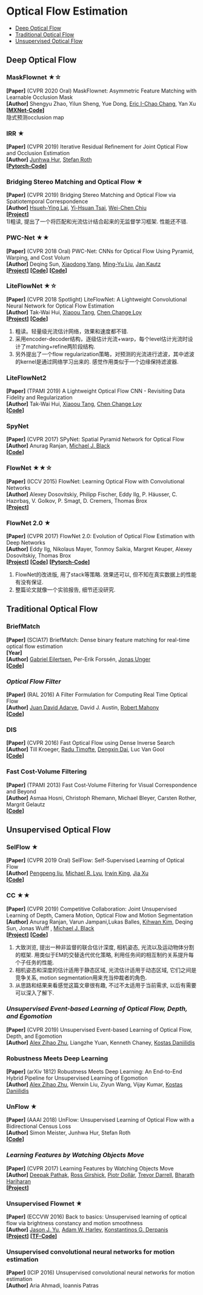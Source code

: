 # Optical Flow Estimation
  - [Deep Optical Flow](#deep-optical-flow)
  - [Traditional Optical Flow](#traditional-optical-flow)
  - [Unsupervised Optical Flow](#unsupervised-optical-flow)


## Deep Optical Flow
### MaskFlownet ★☆
**[Paper]** (CVPR 2020 Oral) MaskFlownet: Asymmetric Feature Matching with Learnable Occlusion Mask <Br>
**[Author]** Shengyu Zhao, Yilun Sheng, Yue Dong, [Eric I-Chao Chang](https://www.microsoft.com/en-us/research/people/echang/?from=http%3A%2F%2Fresearch.microsoft.com%2Fen-us%2Fpeople%2Fechang%2F), Yan Xu <Br>
**[[MXNet-Code](https://github.com/microsoft/MaskFlownet)]**<Br>
隐式预测occlusion map
	
### IRR ★
**[Paper]** (CVPR 2019) Iterative Residual Refinement for Joint Optical Flow and Occlusion Estimation <Br>
**[Author]** [Junhwa Hur](https://hurjunhwa.github.io/), [Stefan Roth](https://www.visinf.tu-darmstadt.de/visinf/team_members/sroth/sroth.en.jsp) <Br>
**[[Pytorch-Code](https://github.com/visinf/irr)]**<Br>

### Bridging Stereo Matching and Optical Flow ★
**[Paper]** (CVPR 2019) Bridging Stereo Matching and Optical Flow via Spatiotemporal Correspondence <Br>
**[Author]**  [Hsueh-Ying Lai](https://lelimite4444.github.io/), [Yi-Hsuan Tsai](https://sites.google.com/site/yihsuantsai/), [Wei-Chen Chiu](https://walonchiu.github.io/)<Br>
**[[Project](https://lelimite4444.github.io/BridgeDepthFlow-Project-Page/)]** <Br>
1)粗读, 提出了一个将匹配和光流估计结合起来的无监督学习框架. 性能还不错. <Br>

### PWC-Net ★★
**[Paper]** (CVPR 2018 Oral) PWC-Net: CNNs for Optical Flow Using Pyramid, Warping, and Cost Volum <Br>
**[Author]** Deqing Sun, [Xiaodong Yang](http://xiaodongyang.org/), [Ming-Yu Liu](http://mingyuliu.net/), [Jan Kautz](http://jankautz.com/) <Br>
**[[Project](https://research.nvidia.com/publication/2018-02_PWC-Net:-CNNs-for)]** **[[Code](https://github.com/NVlabs/PWC-Net)]** **[[Code](https://github.com/philferriere/tfoptflow)]**<Br>

### LiteFlowNet ★☆
**[Paper]** (CVPR 2018 Spotlight) LiteFlowNet: A Lightweight Convolutional Neural Network for Optical Flow Estimation <Br>
**[Author]** Tak-Wai Hui, [Xiaoou Tang](http://www.ie.cuhk.edu.hk/people/xotang.shtml), [Chen Change Loy](http://personal.ie.cuhk.edu.hk/~ccloy/) <Br>
**[[Project](http://mmlab.ie.cuhk.edu.hk/projects/LiteFlowNet/)]** **[[Code](https://github.com/twhui/LiteFlowNet)]**<Br>
1) 粗读。轻量级光流估计网络，效果和速度都不错. <Br>
2) 采用encoder-decoder结构，逐级估计光流+warp，每个level估计光流时设计了matching+refine两阶段结构. <Br>
3) 另外提出了一个flow regularization策略，对预测的光流进行滤波，其中滤波的kernel是通过网络学习出来的. 感觉作用类似于一个边缘保持滤波器. <Br>

### LiteFlowNet2
**[Paper]** (TPAMI 2019) A Lightweight Optical Flow CNN - Revisiting Data Fidelity and Regularization <Br>
**[Author]** Tak-Wai Hui, [Xiaoou Tang](http://www.ie.cuhk.edu.hk/people/xotang.shtml), [Chen Change Loy](http://personal.ie.cuhk.edu.hk/~ccloy/) <Br>
**[[Code](https://github.com/twhui/LiteFlowNet2)]** <Br>
	
### SpyNet
**[Paper]** (CVPR 2017) SPyNet: Spatial Pyramid Network for Optical Flow <Br>
**[Author]** Anurag Ranjan, [Michael J. Black](https://ps.is.tuebingen.mpg.de/person/black) <Br>
**[[Code](https://github.com/anuragranj/spynet)]**<Br>

### FlowNet ★★☆
**[Paper]** (ICCV 2015) FlowNet: Learning Optical Flow with Convolutional Networks <Br>
**[Author]** Alexey Dosovitskiy, Philipp Fischer, Eddy Ilg, P. Häusser, C. Hazırbaş, V. Golkov, P. Smagt, D. Cremers, Thomas Brox <Br>
**[[Project](https://lmb.informatik.uni-freiburg.de/Publications/2015/DFIB15/)]** <Br>

	
### FlowNet 2.0 ★
**[Paper]** (CVPR 2017) FlowNet 2.0: Evolution of Optical Flow Estimation with Deep Networks <Br>
**[Author]** Eddy Ilg, Nikolaus Mayer, Tonmoy Saikia, Margret Keuper, Alexey Dosovitskiy, Thomas Brox <Br>
**[[Project](https://lmb.informatik.uni-freiburg.de/resources/software.php)]**  **[[Code](https://github.com/lmb-freiburg/flownet2)]** **[[Pytorch-Code](https://github.com/NVIDIA/flownet2-pytorch)]** <Br>
1) FlowNet的改进版, 用了stack等策略. 效果还可以, 但不知在真实数据上的性能有没有保证. <Br>
2) 整篇论文就像一个实验报告, 细节还没研究. <Br>	









## Traditional Optical Flow

### **BriefMatch**
**[Paper]** (SCIA17) BriefMatch: Dense binary feature matching for real-time optical flow estimation  <Br>
**[Year]**  <Br>
**[Author]** [Gabriel Eilertsen](http://vcl.itn.liu.se/members/gabriel-eilertsen), Per-Erik Forssén, [Jonas Unger](http://vcl.itn.liu.se/members/jonas-unger) <Br>
**[[Code](https://github.com/gabrieleilertsen/briefmatch)]**  <Br>	
	
### ***Optical Flow Filter***
**[Paper]** (RAL 2016) A Filter Formulation for Computing Real Time Optical Flow <Br>
**[Author]** [Juan David Adarve](http://jadarve.github.io/), David J. Austin, [Robert Mahony](https://users.cecs.anu.edu.au/~Robert.Mahony/) <Br>
**[[Code](https://github.com/jadarve/optical-flow-filter)]**  <Br>

### **DIS**
**[Paper]** (CVPR 2016) Fast Optical Flow using Dense Inverse Search  <Br>
**[Author]** Till Kroeger, [Radu Timofte](http://www.vision.ee.ethz.ch/~timofter/), [Dengxin Dai](http://www.vision.ee.ethz.ch/~daid/), Luc Van Gool <Br>
**[[Code](https://github.com/tikroeger/OF_DIS)]**  <Br>

### Fast Cost-Volume Filtering
**[Paper]** (TPAMI 2013) Fast Cost-Volume Filtering for Visual Correspondence and Beyond <Br>
**[Author]** Asmaa Hosni, Christoph Rhemann, Michael Bleyer, Carsten Rother, Margrit Gelautz<Br>
**[[Code](https://github.com/fjordyo0707/StereoMatching-CostFilter)]**  <Br>	
	
	
	
	
## Unsupervised Optical Flow
### SelFlow ★
**[Paper]** (CVPR 2019 Oral) SelFlow: Self-Supervised Learning of Optical Flow <Br>
**[Author]**   [Pengpeng liu](https://ppliuboy.github.io/), [Michael R. Lyu](http://www.cse.cuhk.edu.hk/lyu/), [Irwin King](https://www.cse.cuhk.edu.hk/irwin.king/), [Jia Xu](http://pages.cs.wisc.edu/~jiaxu/index.html)<Br>
**[[Code](https://github.com/ppliuboy/SelFlow )]**  <Br>

### CC ★★
**[Paper]** (CVPR 2019) Competitive Collaboration: Joint Unsupervised Learning of Depth, Camera Motion, Optical Flow and Motion Segmentation <Br>
**[Author]**  Anurag Ranjan, Varun Jampani,Lukas Balles, [Kihwan Kim](https://www.cc.gatech.edu/~kihwan23/), Deqing Sun, Jonas Wulff , [Michael J. Black](https://ps.is.tuebingen.mpg.de/person/black)<Br>
**[[Project](https://research.nvidia.com/publication/2018-05_Adversarial-Collaboration-Joint)]** **[[Code](https://github.com/anuragranj/cc)]**   <Br>	
1) 大致浏览, 提出一种非监督的联合估计深度, 相机姿态, 光流以及运动物体分割的框架. 用类似于EM的交替迭代优化策略, 利用任务间的相互制约关系提升每个子任务的性能. <Br>
2) 相机姿态和深度的估计适用于静态区域, 光流估计适用于动态区域, 它们之间是竞争关系, motion segmentation用来充当仲裁者的角色. <Br>
3) 从思路和结果来看感觉这篇文章很有趣, 不过不太适用于当前需求, 以后有需要可以深入了解下. <Br>

### *Unsupervised Event-based Learning of Optical Flow, Depth, and Egomotion*
**[Paper]** (CVPR 2019) Unsupervised Event-based Learning of Optical Flow, Depth, and Egomotion<Br>
**[Author]**  [Alex Zihao Zhu](https://fling.seas.upenn.edu), Liangzhe Yuan, Kenneth Chaney, [Kostas Daniilidis](https://www.cis.upenn.edu/~kostas/)
<Br>

### Robustness Meets Deep Learning
**[Paper]** (arXiv 1812) Robustness Meets Deep Learning: An End-to-End Hybrid Pipeline for Unsupervised Learning of Egomotion <Br>
**[Author]**  [Alex Zihao Zhu](https://fling.seas.upenn.edu), Wenxin Liu, Ziyun Wang, Vijay Kumar, [Kostas Daniilidis](https://www.cis.upenn.edu/~kostas/)
<Br>
	
### **UnFlow ★**
**[Paper]** (AAAI 2018) UnFlow: Unsupervised Learning of Optical Flow with a Bidirectional Census Loss <Br>
**[Author]** Simon Meister, Junhwa Hur,  Stefan Roth <Br>
**[[Code](https://github.com/simonmeister/UnFlow)]**   <Br>

### ***Learning Features by Watching Objects Move***
**[Paper]** (CVPR 2017) Learning Features by Watching Objects Move <Br>
**[Author]** [Deepak Pathak](https://people.eecs.berkeley.edu/~pathak/), [Ross Girshick](http://www.rossgirshick.info/), [Piotr Dollár](https://pdollar.github.io/), [Trevor Darrell](https://people.eecs.berkeley.edu/~trevor/), [Bharath Hariharan](http://home.bharathh.info/) <Br>
**[[Project](https://people.eecs.berkeley.edu/~pathak/unsupervised_video/)]**  <Br>
	
### Unsupervised Flownet ★
**[Paper]** (ECCVW 2016) Back to basics: Unsupervised learning of optical flow via brightness constancy and motion smoothness <Br>
**[Author]** [Jason J. Yu](https://www.eecs.yorku.ca/~jjyu/), [Adam W. Harley](http://www.cs.cmu.edu/~aharley/), [Konstantinos G. Derpanis](http://www.scs.ryerson.ca/~kosta/) <Br>
**[[Project](https://www.eecs.yorku.ca/~jjyu/projects/unsupflow/)]**  **[[TF-Code](https://github.com/ryersonvisionlab/unsupFlownet/)]**    <Br>

### Unsupervised convolutional neural networks for motion estimation
**[Paper]** (ICIP 2016) Unsupervised convolutional neural networks for motion estimation <Br>
**[Author]** Aria Ahmadi, Ioannis Patras <Br>
	



